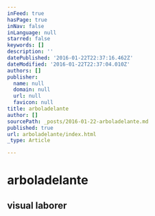 ```yaml
---
inFeed: true
hasPage: true
inNav: false
inLanguage: null
starred: false
keywords: []
description: ''
datePublished: '2016-01-22T22:37:16.462Z'
dateModified: '2016-01-22T22:37:04.010Z'
authors: []
publisher:
  name: null
  domain: null
  url: null
  favicon: null
title: arboladelante
author: []
sourcePath: _posts/2016-01-22-arboladelante.md
published: true
url: arboladelante/index.html
_type: Article

---
```

# arboladelante

## visual laborer